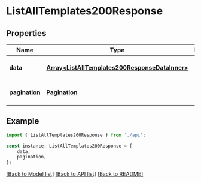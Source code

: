 # ListAllTemplates200Response


## Properties

Name | Type | Description | Notes
------------ | ------------- | ------------- | -------------
**data** | [**Array&lt;ListAllTemplates200ResponseDataInner&gt;**](ListAllTemplates200ResponseDataInner.md) |  | [optional] [default to undefined]
**pagination** | [**Pagination**](Pagination.md) |  | [optional] [default to undefined]

## Example

```typescript
import { ListAllTemplates200Response } from './api';

const instance: ListAllTemplates200Response = {
    data,
    pagination,
};
```

[[Back to Model list]](../README.md#documentation-for-models) [[Back to API list]](../README.md#documentation-for-api-endpoints) [[Back to README]](../README.md)
